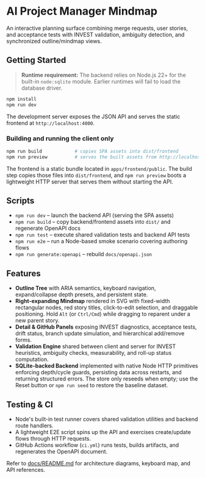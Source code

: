 # AI Project Manager Mindmap

An interactive planning surface combining merge requests, user stories, and acceptance tests with INVEST validation, ambiguity detection, and synchronized outline/mindmap views.

## Getting Started
> **Runtime requirement:** The backend relies on Node.js 22+ for the built-in `node:sqlite` module. Earlier runtimes will fail to
> load the database driver.
```bash
npm install
npm run dev
```
The development server exposes the JSON API and serves the static frontend at `http://localhost:4000`.

### Building and running the client only

```bash
npm run build            # copies SPA assets into dist/frontend
npm run preview          # serves the built assets from http://localhost:4000
```

The frontend is a static bundle located in `apps/frontend/public`. The build step copies those files into `dist/frontend`, and
`npm run preview` boots a lightweight HTTP server that serves them without starting the API.

## Scripts
- `npm run dev` – launch the backend API (serving the SPA assets)
- `npm run build` – copy backend/frontend assets into `dist/` and regenerate OpenAPI docs
- `npm run test` – execute shared validation tests and backend API tests
- `npm run e2e` – run a Node-based smoke scenario covering authoring flows
- `npm run generate:openapi` – rebuild `docs/openapi.json`

## Features
- **Outline Tree** with ARIA semantics, keyboard navigation, expand/collapse depth presets, and persistent state.
- **Right-expanding Mindmap** rendered in SVG with fixed-width rectangular nodes, red story titles, click-to-edit selection, and draggable positioning. Hold `Alt` (or `Ctrl/Cmd`) while dragging to reparent under a new parent story.
- **Detail & GitHub Panels** exposing INVEST diagnostics, acceptance tests, drift status, branch update simulation, and hierarchical add/remove forms.
- **Validation Engine** shared between client and server for INVEST heuristics, ambiguity checks, measurability, and roll-up status computation.
- **SQLite-backed Backend** implemented with native Node HTTP primitives enforcing depth/cycle guards, persisting data across restarts, and returning structured errors. The store only reseeds when empty; use the Reset button or `npm run seed` to restore the baseline dataset.

## Testing & CI
- Node's built-in test runner covers shared validation utilities and backend route handlers.
- A lightweight E2E script spins up the API and exercises create/update flows through HTTP requests.
- GitHub Actions workflow (`ci.yml`) runs tests, builds artifacts, and regenerates the OpenAPI document.

Refer to [docs/README.md](docs/README.md) for architecture diagrams, keyboard map, and API references.
